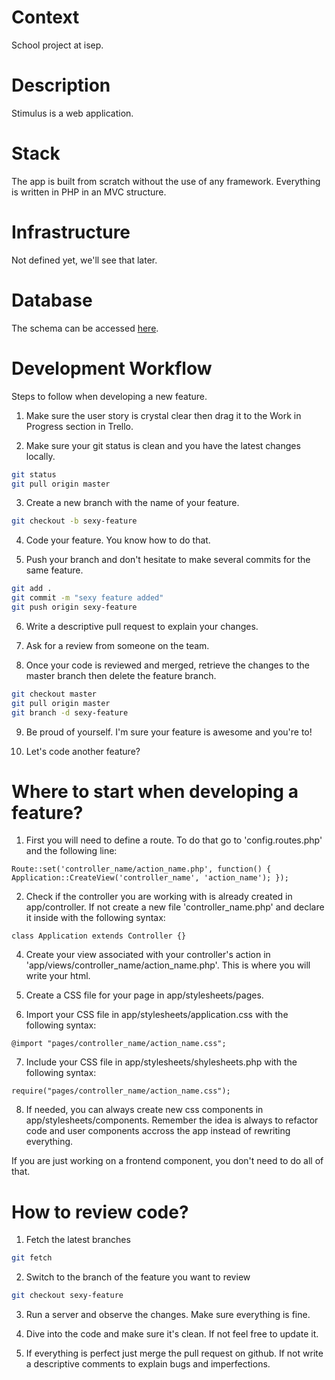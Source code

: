 # Context
School project at isep.

# Description
Stimulus is a web application.

# Stack
The app is built from scratch without the use of any framework. Everything is written in PHP in an MVC structure.

# Infrastructure
Not defined yet, we'll see that later.

# Database
The schema can be accessed [here](https://dbdiagram.io/d/5e58d239a902a329289b2fa3).

# Development Workflow
Steps to follow when developing a new feature.
1. Make sure the user story is crystal clear then drag it to the Work in Progress section in Trello.</br>

2. Make sure your git status is clean and you have the latest changes locally.
```bash 
git status
git pull origin master
``` 

3. Create a new branch with the name of your feature.
```bash 
git checkout -b sexy-feature
```

4. Code your feature. You know how to do that.

5. Push your branch and don't hesitate to make several commits for the same feature. 
```bash
git add .
git commit -m "sexy feature added"
git push origin sexy-feature
```

6. Write a descriptive pull request to explain your changes.

7. Ask for a review from someone on the team.

8. Once your code is reviewed and merged, retrieve the changes to the master branch then delete the feature branch.
```bash
git checkout master
git pull origin master
git branch -d sexy-feature
```

9. Be proud of yourself. I'm sure your feature is awesome and you're to! 

10. Let's code another feature? 

# Where to start when developing a feature?
1. First you will need to define a route. To do that go to 'config.routes.php' and the following line:
```
Route::set('controller_name/action_name.php', function() { Application::CreateView('controller_name', 'action_name'); });
```

2. Check if the controller you are working with is already created in app/controller. If not create a new file 'controller_name.php' and declare it inside with the following syntax:
```
class Application extends Controller {}
```

4. Create your view associated with your controller's action in 'app/views/controller_name/action_name.php'. This is where you will write your html.

5. Create a CSS file for your page in app/stylesheets/pages. 

6. Import your CSS file in app/stylesheets/application.css with the following syntax:
```
@import "pages/controller_name/action_name.css";
```

7. Include your CSS file in app/stylesheets/shylesheets.php with the following syntax:
```
require("pages/controller_name/action_name.css");
```

8. If needed, you can always create new css components in app/stylesheets/components. Remember the idea is always to refactor code and user components accross the app instead of rewriting everything. 

If you are just working on a frontend component, you don't need to do all of that.

# How to review code?
1. Fetch the latest branches 
```bash 
git fetch
```
2. Switch to the branch of the feature you want to review
```bash 
git checkout sexy-feature
```
3. Run a server and observe the changes. Make sure everything is fine.

4. Dive into the code and make sure it's clean. If not feel free to update it.

5. If everything is perfect just merge the pull request on github. If not write a descriptive comments to explain bugs and imperfections.




